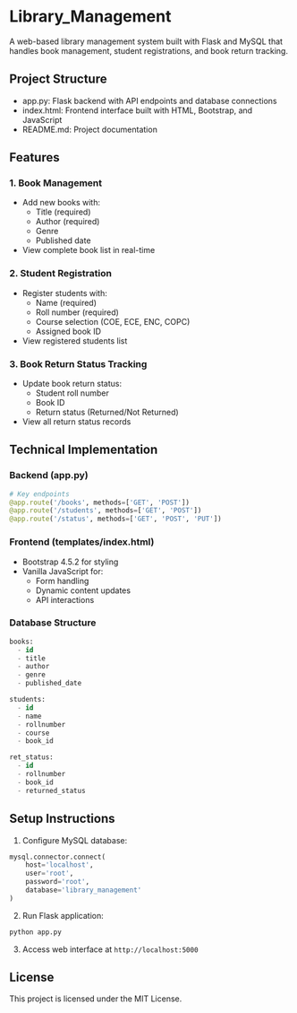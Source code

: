 # Library_Management

A web-based library management system built with Flask and MySQL that handles book management, student registrations, and book return tracking.

## Project Structure

- app.py: Flask backend with API endpoints and database connections
- index.html: Frontend interface built with HTML, Bootstrap, and JavaScript
- README.md: Project documentation

## Features

### 1. Book Management
- Add new books with:
  - Title (required)
  - Author (required)
  - Genre
  - Published date
- View complete book list in real-time

### 2. Student Registration
- Register students with:
  - Name (required)
  - Roll number (required)
  - Course selection (COE, ECE, ENC, COPC)
  - Assigned book ID
- View registered students list

### 3. Book Return Status Tracking
- Update book return status:
  - Student roll number
  - Book ID
  - Return status (Returned/Not Returned)
- View all return status records

## Technical Implementation

### Backend (app.py)
```python
# Key endpoints
@app.route('/books', methods=['GET', 'POST'])
@app.route('/students', methods=['GET', 'POST'])
@app.route('/status', methods=['GET', 'POST', 'PUT'])
```

### Frontend (templates/index.html)
- Bootstrap 4.5.2 for styling
- Vanilla JavaScript for:
  - Form handling
  - Dynamic content updates
  - API interactions

### Database Structure
```sql
books:
  - id
  - title
  - author
  - genre
  - published_date

students:
  - id
  - name
  - rollnumber
  - course
  - book_id

ret_status:
  - id
  - rollnumber
  - book_id
  - returned_status
```

## Setup Instructions

1. Configure MySQL database:
```python
mysql.connector.connect(
    host='localhost',
    user='root',
    password='root',
    database='library_management'
)
```

2. Run Flask application:
```bash
python app.py
```

3. Access web interface at `http://localhost:5000`

## License

This project is licensed under the MIT License.